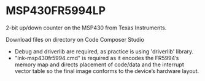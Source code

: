 # MSP430FR5994LP
2-bit up/down counter on the MSP430 from Texas Instruments.

Download files on directory on Code Composer Studio
- Debug and driverlib are required, as practice is using 'driverlib' library.
- "lnk-msp430fr5994.cmd" is required as it encodes the FR5994’s memory map and directs placement of code/data and the interrupt vector table so the final image conforms to the device’s hardware layout.
